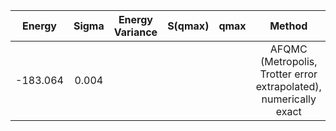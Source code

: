 | Energy        | Sigma           | Energy Variance  | S(qmax) | qmax | Method | Data repository|
| :-------------: |:-------------:| :-----:| :-------------: |:-------------:| :-----:|:-----:|
|-183.064|0.004||||AFQMC (Metropolis, Trotter error extrapolated), numerically exact||
